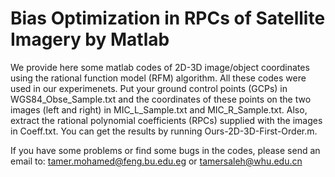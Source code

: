 # Bias Optimization in RPCs of Satellite Imagery by Matlab

We provide here some matlab codes of 2D-3D image/object coordinates using the rational function model (RFM) algorithm. All these codes were used in our experimenets. Put your ground control points (GCPs) in WGS84_Obse_Sample.txt and the coordinates of these points on the two images (left and right) in MIC_L_Sample.txt and MIC_R_Sample.txt. Also, extract the rational polynomial coefficients (RPCs) supplied with the images in Coeff.txt. You can get the results by running Ours-2D-3D-First-Order.m. 

If you have some problems or find some bugs in the codes, please send an email to: tamer.mohamed@feng.bu.edu.eg or tamersaleh@whu.edu.cn 

